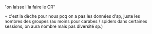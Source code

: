 
"on laisse l'ia faire le CR" 

\+ c'est la dèche pour nous pcq on a pas les données d'sp, juste les nombres des groupes
(au moins pour carabes / spiders dans certaines sessions, on aura nombre mais pas diversité sp.)

